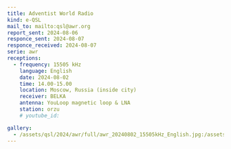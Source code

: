 ```yaml
---
title: Adventist World Radio
kind: e-QSL
mail_to: mailto:qsl@awr.org
report_sent: 2024-08-06
responce_sent: 2024-08-07
responce_received: 2024-08-07
serie: awr
receptions:
  - frequency: 15505 kHz
    language: English
    date: 2024-08-02
    time: 14.00-15.00
    location: Moscow, Russia (inside city)
    receiver: BELKA
    antenna: YouLoop magnetic loop & LNA
    station: orzu
    # youtube_id: 

gallery:
  - /assets/qsl/2024/awr/full/awr_20240802_15505kHz_English.jpg:/assets/qsl/2024/awr/small/awr_20240802_15505kHz_English.jpg
---
```

